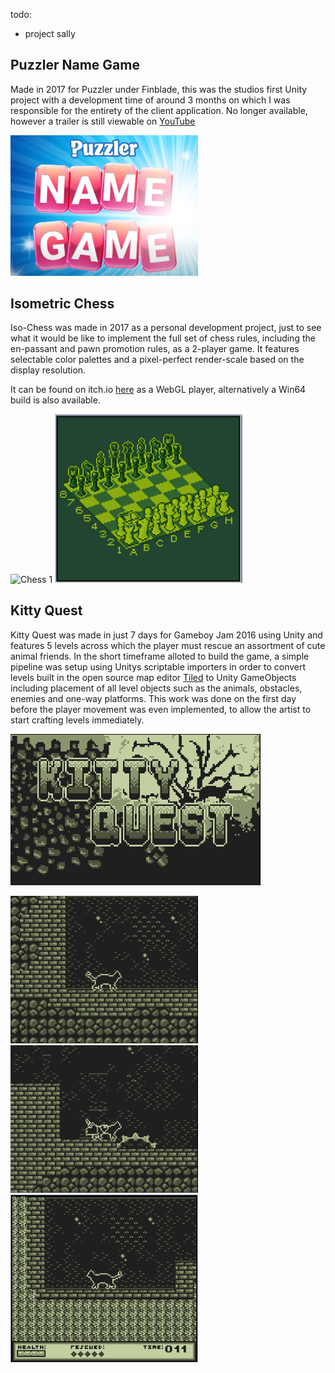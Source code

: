 
todo:
- project sally

## Puzzler Name Game

Made in 2017 for Puzzler under Finblade, this was the studios first Unity project with a development time of around 3 months on which I was responsible for the entirety of the client application. No longer available, however a trailer is still viewable on [YouTube](https://www.youtube.com/watch?v=f-LweWh4FoE) 

<img src="https://github.com/TheADrain/portfolio/blob/main/docs/unity/namegame.PNG" alt="Puzzler Name Game" width="300"/>

## Isometric Chess

Iso-Chess was made in 2017 as a personal development project, just to see what it would be like to implement the full set of chess rules, including the en-passant and pawn promotion rules, as a 2-player game. It features selectable color palettes and a pixel-perfect render-scale based on the display resolution.

It can be found on itch.io [here](https://theadrain.itch.io/retro-chess) as a WebGL player, alternatively a Win64 build is also available.

<img src="https://github.com/TheADrain/portfolio/docs/unity/iso_chess_1.gif" alt="Chess 1" width="300"/> <img src="https://github.com/TheADrain/portfolio/blob/main/docs/unity/iso_chess_2.gif" alt="Chess 1" width="300"/>


## Kitty Quest

Kitty Quest was made in just 7 days for Gameboy Jam 2016 using Unity and features 5 levels across which the player must rescue an assortment of cute animal friends. In the short timeframe alloted to build the game, a simple pipeline was setup using Unitys scriptable importers in order to convert levels built in the open source map editor [Tiled](https://www.mapeditor.org/) to Unity GameObjects including placement of all level objects such as the animals, obstacles, enemies and one-way platforms. This work was done on the first day before the player movement was even implemented, to allow the artist to start crafting levels immediately. 

<img src="https://github.com/TheADrain/portfolio/blob/main/docs/unity/kq1.gif" alt="Kitty Quest 1" width="400"/>

<img src="https://github.com/TheADrain/portfolio/blob/main/docs/unity/kq2.gif" alt="Kitty Quest 1" width="300"/> <img src="https://github.com/TheADrain/portfolio/blob/main/docs/unity/kq3.gif" alt="Kitty Quest 1" width="300"/> <img src="https://github.com/TheADrain/portfolio/blob/main/docs/unity/kq4.gif" alt="Kitty Quest 1" width="300"/>



